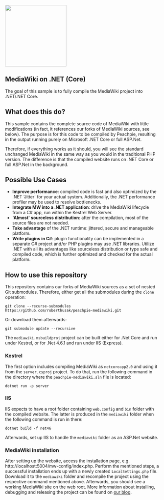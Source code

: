 <img src="https://www.rosehosting.com/blog/wp-content/uploads/2015/04/mediawiki.png" width="200"/>


## MediaWiki on .NET (Core)  
The goal of this sample is to fully compile the MediaWiki project into .NET/.NET Core.

## What does this do?

This sample contains the complete source code of MediaWiki with little  modifications (in fact, it references our forks of MediaWiki sources, see below). The purpose is for this code to be compiled by Peachpie, resulting in the output running purely on Microsoft .NET Core or full ASP.Net. 

Therefore, if everything works as it should, you will see the standard unchanged MediaWiki in the same way as you would in the traditional PHP version. The difference is that the compiled website runs on .NET Core or full ASP.Net in the background. 

## Possible Use Cases

- **Improve performance**: compiled code is fast and also optimized by the .NET 'Jitter' for your actual system. Additionally, the .NET performance profiler may be used to resolve bottlenecks.
- **Integrate MW into a .NET application**: drive the MediaWiki lifecycle from a C# app, run within the Kestrel Web Server.
- **'Almost' sourceless distribution**: after the compilation, most of the source files are not needed.
- **Take advantage** of the .NET runtime: jittered, secure and manageable platform.
- **Write plugins in C#**: plugin functionality can be implemented in a separate C# project and/or PHP plugins may use .NET libraries. Utilize .NET with all its advantages like sourceless distribution or type safe and compiled code, which is further optimized and checked for the actual platform.

## How to use this repository

This repository contains our forks of MediaWiki sources as a set of nested Git submodules.
Therefore, either get all the submodules during the `clone` operation:

```
git clone --recurse-submodules https://github.com/roberthusak/peachpie-mediawiki.git
```

Or download them afterwards:

```
git submodule update --recursive
```

The `mediawiki.msbuildproj` project can be built either for .Net Core and run under Kestrel, or for .Net 4.6.1 and run under IIS (Express).

### Kestrel

The first option includes compiling MediaWiki as `netcoreapp2.0` and using it from the `server.csproj` project.
To do that, run the following command in the directory where the `peachpie-mediawiki.sln` file is located:

```
dotnet run -p server
```

### IIS

IIS expects to have a root folder containing `web.config` and `bin` folder with the compiled website.
The latter is produced in the `mediawiki` folder when the following command is run in there:

```
dotnet build -f net46
```

Afterwards, set up IIS to handle the `mediawiki` folder as an ASP.Net website.

### MediaWiki installation

After setting up the website, access the installation page, e.g. http://localhost:5004/mw-config/index.php.
Perform the mentioned steps, a successful installation ends up with a newly created `LocalSettings.php` file.
Download it to the `mediawiki` folder and recompile the project using the respective command mentioned above.
Afterwards, you should see a working MediaWiki site on the web root.
More information about installing, debugging and releasing the project can be found on [our blog](https://www.peachpie.io/2018/02/mediawiki.html).